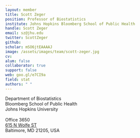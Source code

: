 ```yaml
---
layout: member
title: Scott Zeger
position: Professor of Biostatistics
institute: Johns Hopkins Bloomberg School of Public Health
handle: Scott Zeger
email: sz@jhu.edu
twitter: ScottZeger
github: 
scholar: mSO6jtEAAAAJ
image: /assets/images/team/scott-zeger.jpg
cv: 
alum: false
collaborator: true
support: false                           
web: goo.gl/e7CI9a
field: stat
authors: " "
---
```

Department of Biostatistics <br /> 
Bloomberg School of Public Health<br /> 
Johns Hopkins University <br /> 
 <br /> 
Office 3650 <br /> 
[615 N Wolfe ST](https://goo.gl/7O9bZp) <br /> 
Baltimore, MD 21205, USA <br /> 
